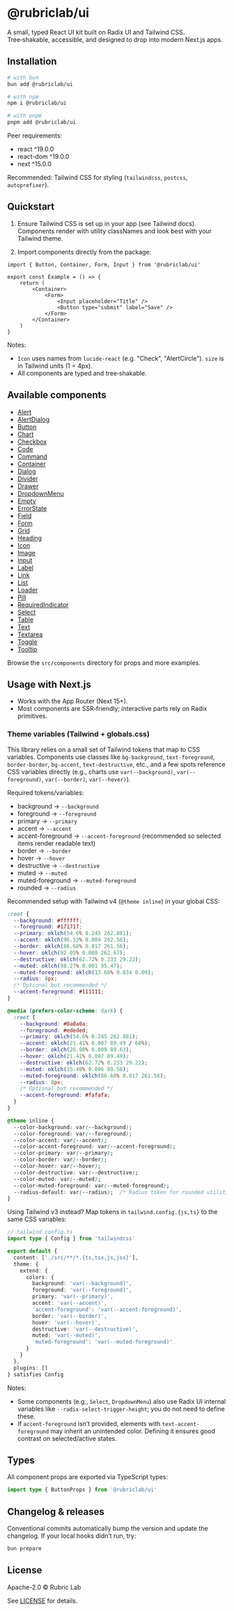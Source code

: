 # @rubriclab/ui

A small, typed React UI kit built on Radix UI and Tailwind CSS. Tree‑shakable, accessible, and designed to drop into modern Next.js apps.

## Installation

```bash
# with bun
bun add @rubriclab/ui

# with npm
npm i @rubriclab/ui

# with pnpm
pnpm add @rubriclab/ui
```

Peer requirements:
- react ^19.0.0
- react-dom ^19.0.0
- next ^15.0.0

Recommended: Tailwind CSS for styling (`tailwindcss`, `postcss`, `autoprefixer`).

## Quickstart

1) Ensure Tailwind CSS is set up in your app (see Tailwind docs). Components render with utility classNames and look best with your Tailwind theme.

2) Import components directly from the package:

```tsx
import { Button, Container, Form, Input } from '@rubriclab/ui'

export const Example = () => {
	return (
		<Container>
			<Form>
                <Input placeholder="Title" />
                <Button type="submit" label="Save" />
            </Form>
		</Container>
	)
}
```

Notes:
- `Icon` uses names from `lucide-react` (e.g. "Check", "AlertCircle"). `size` is in Tailwind units (1 = 4px).
- All components are typed and tree‑shakable.

## Available components

- [Alert](./src/components/alert.tsx)
- [AlertDialog](./src/components/alert-dialog.tsx)
- [Button](./src/components/button.tsx)
- [Chart](./src/components/chart.tsx)
- [Checkbox](./src/components/checkbox.tsx)
- [Code](./src/components/code.tsx)
- [Command](./src/components/command.tsx)
- [Container](./src/components/container.tsx)
- [Dialog](./src/components/dialog.tsx)
- [Divider](./src/components/divider.tsx)
- [Drawer](./src/components/drawer.tsx)
- [DropdownMenu](./src/components/dropdown-menu.tsx)
- [Empty](./src/components/empty.tsx)
- [ErrorState](./src/components/error-state.tsx)
- [Field](./src/components/field.tsx)
- [Form](./src/components/form.tsx)
- [Grid](./src/components/grid.tsx)
- [Heading](./src/components/heading.tsx)
- [Icon](./src/components/icon.tsx)
- [Image](./src/components/image.tsx)
- [Input](./src/components/input.tsx)
- [Label](./src/components/label.tsx)
- [Link](./src/components/link.tsx)
- [List](./src/components/list.tsx)
- [Loader](./src/components/loader.tsx)
- [Pill](./src/components/pill.tsx)
- [RequiredIndicator](./src/components/required-indicator.tsx)
- [Select](./src/components/select.tsx)
- [Table](./src/components/table.tsx)
- [Text](./src/components/text.tsx)
- [Textarea](./src/components/textarea.tsx)
- [Toggle](./src/components/toggle.tsx)
- [Tooltip](./src/components/tooltip.tsx)

Browse the `src/components` directory for props and more examples.

## Usage with Next.js

- Works with the App Router (Next 15+).
- Most components are SSR‑friendly; interactive parts rely on Radix primitives.

### Theme variables (Tailwind + globals.css)

This library relies on a small set of Tailwind tokens that map to CSS variables. Components use classes like `bg-background`, `text-foreground`, `border-border`, `bg-accent`, `text-destructive`, etc., and a few spots reference CSS variables directly (e.g., charts use `var(--background)`, `var(--foreground)`, `var(--border)`, `var(--hover)`).

Required tokens/variables:
- background → `--background`
- foreground → `--foreground`
- primary → `--primary`
- accent → `--accent`
- accent-foreground → `--accent-foreground` (recommended so selected items render readable text)
- border → `--border`
- hover → `--hover`
- destructive → `--destructive`
- muted → `--muted`
- muted-foreground → `--muted-foreground`
- rounded → `--radius`

Recommended setup with Tailwind v4 (`@theme inline`) in your global CSS:

```css
:root {
  --background: #ffffff;
  --foreground: #171717;
  --primary: oklch(54.6% 0.245 262.881);
  --accent: oklch(96.53% 0.004 262.56);
  --border: oklch(86.68% 0.017 261.56);
  --hover: oklch(92.05% 0.008 262.67);
  --destructive: oklch(62.72% 0.233 29.22);
  --muted: oklch(98.27% 0.001 95.47);
  --muted-foreground: oklch(13.68% 0.034 0.09);
  --radius: 8px;
  /* Optional but recommended */
  --accent-foreground: #111111;
}

@media (prefers-color-scheme: dark) {
  :root {
    --background: #0a0a0a;
    --foreground: #ededed;
    --primary: oklch(54.6% 0.245 262.881);
    --accent: oklch(21.41% 0.007 89.49 / 60%);
    --border: oklch(26.98% 0.009 89.63);
    --hover: oklch(21.41% 0.007 89.49);
    --destructive: oklch(62.72% 0.233 29.22);
    --muted: oklch(15.48% 0.006 89.58);
    --muted-foreground: oklch(86.68% 0.017 261.56);
    --radius: 8px;
    /* Optional but recommended */
    --accent-foreground: #fafafa;
  }
}

@theme inline {
  --color-background: var(--background);
  --color-foreground: var(--foreground);
  --color-accent: var(--accent);
  --color-accent-foreground: var(--accent-foreground);
  --color-primary: var(--primary);
  --color-border: var(--border);
  --color-hover: var(--hover);
  --color-destructive: var(--destructive);
  --color-muted: var(--muted);
  --color-muted-foreground: var(--muted-foreground);
  --radius-default: var(--radius);  /* Radius token for rounded utilities */
}
```

Using Tailwind v3 instead? Map tokens in `tailwind.config.{js,ts}` to the same CSS variables:

```ts
// tailwind.config.ts
import type { Config } from 'tailwindcss'

export default {
  content: ['./src/**/*.{ts,tsx,js,jsx}'],
  theme: {
    extend: {
      colors: {
        background: 'var(--background)',
        foreground: 'var(--foreground)',
        primary: 'var(--primary)',
        accent: 'var(--accent)',
        'accent-foreground': 'var(--accent-foreground)',
        border: 'var(--border)',
        hover: 'var(--hover)',
        destructive: 'var(--destructive)',
        muted: 'var(--muted)',
        'muted-foreground': 'var(--muted-foreground)'
      }
    }
  },
  plugins: []
} satisfies Config
```

Notes:
- Some components (e.g., `Select`, `DropdownMenu`) also use Radix UI internal variables like `--radix-select-trigger-height`; you do not need to define these.
- If `accent-foreground` isn’t provided, elements with `text-accent-foreground` may inherit an unintended color. Defining it ensures good contrast on selected/active states.

## Types

All component props are exported via TypeScript types:

```ts
import type { ButtonProps } from '@rubriclab/ui'
```

## Changelog & releases

Conventional commits automatically bump the version and update the changelog. If your local hooks didn’t run, try:

```bash
bun prepare
```

## License

Apache-2.0 © Rubric Lab

See [LICENSE](./LICENSE) for details.
